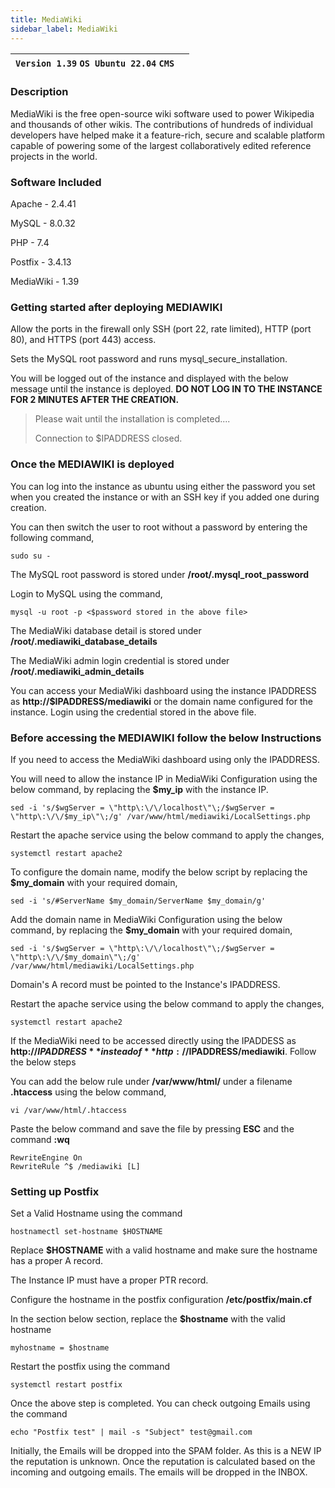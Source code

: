 ```yaml
---
title: MediaWiki
sidebar_label: MediaWiki
---
```


|**`Version 1.39` `OS Ubuntu 22.04` `CMS`**|  |
|------------------------------------------|--|

### Description

MediaWiki is the free open-source wiki software used to power Wikipedia and thousands of other wikis. The contributions of hundreds of individual developers have helped make it a feature-rich, secure and scalable platform capable of powering some of the largest collaboratively edited reference projects in the world.

### Software Included

Apache - 2.4.41

MySQL - 8.0.32

PHP - 7.4

Postfix - 3.4.13

MediaWiki - 1.39

### Getting started after deploying MEDIAWIKI

 Allow the ports in the firewall only SSH (port 22, rate limited), HTTP (port 80), and HTTPS (port 443) access.

 Sets the MySQL root password and runs mysql_secure_installation.

 You will be logged out of the instance and displayed with the below message until the instance is deployed. **DO NOT LOG IN TO THE INSTANCE FOR 2 MINUTES AFTER THE CREATION.**
> Please wait until the installation is completed.... 
>
> Connection to $IPADDRESS closed.

### Once the MEDIAWIKI is deployed

 You can log into the instance as ubuntu using either the password you set when you created the instance or with an SSH key if you added one during creation.

You can then switch the user to root without a password by entering the following command,
~~~
sudo su -
~~~

 The MySQL root password is stored under **/root/.mysql_root_password**

 Login to MySQL using the command,
 ~~~
 mysql -u root -p <$password stored in the above file>
 ~~~

 The MediaWiki database detail is stored under **/root/.mediawiki_database_details**

 The MediaWiki admin login credential is stored under **/root/.mediawiki_admin_details**

 You can access your MediaWiki dashboard using the instance IPADDRESS as **http://$IPADDRESS/mediawiki** or the domain name configured for the instance. Login using the credential stored in the above file.

### Before accessing the MEDIAWIKI follow the below Instructions

If you need to access the MediaWiki dashboard using only the IPADDRESS. 

You will need to allow the instance IP in MediaWiki Configuration using the below command, by replacing the **$my_ip** with the instance IP.
~~~
sed -i 's/$wgServer = \"http\:\/\/localhost\"\;/$wgServer = \"http\:\/\/$my_ip\"\;/g' /var/www/html/mediawiki/LocalSettings.php
~~~

Restart the apache service using the below command to apply the changes,
~~~
systemctl restart apache2
~~~

To configure the domain name, modify the below script by replacing the **$my_domain** with your required domain,
~~~
sed -i 's/#ServerName $my_domain/ServerName $my_domain/g'
~~~

Add the domain name in MediaWiki Configuration using the below command, by replacing the **$my_domain** with your required domain,
~~~
sed -i 's/$wgServer = \"http\:\/\/localhost\"\;/$wgServer = \"http\:\/\/$my_domain\"\;/g' /var/www/html/mediawiki/LocalSettings.php
~~~

 Domain's A record must be pointed to the Instance's IPADDRESS.

Restart the apache service using the below command to apply the changes,
~~~
systemctl restart apache2
~~~

If the MediaWiki need to be accessed directly using the IPADDESS as **http://$IPADDRESS** instead of **http://$IPADDRESS/mediawiki**. Follow the below steps

You can add the below rule under **/var/www/html/** under a filename **.htaccess** using the below command,
~~~
vi /var/www/html/.htaccess
~~~

Paste the below command and save the file by pressing **ESC** and the command **:wq**
~~~
RewriteEngine On
RewriteRule ^$ /mediawiki [L]
~~~

### Setting up Postfix

 Set a Valid Hostname using the command 
 ~~~
 hostnamectl set-hostname $HOSTNAME
 ~~~
 
 Replace **$HOSTNAME** with a valid hostname and make sure the hostname has a proper A record.

 The Instance IP must have a proper PTR record.

 Configure the hostname in the postfix configuration **/etc/postfix/main.cf**

In the section below section, replace the **$hostname** with the valid hostname
~~~
myhostname = $hostname
~~~

 Restart the postfix using the command
~~~
systemctl restart postfix
~~~

 Once the above step is completed. You can check outgoing Emails using the command
~~~
echo "Postfix test" | mail -s "Subject" test@gmail.com
~~~

Initially, the Emails will be dropped into the SPAM folder. As this is a NEW IP the reputation is unknown. Once the reputation is calculated based on the incoming and outgoing emails. The emails will be dropped in the INBOX.

